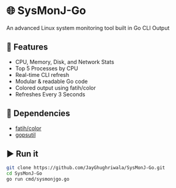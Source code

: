 # 🌐 SysMonJ-Go

An advanced Linux system monitoring tool built in Go 
CLI Output
## 🚀 Features

- CPU, Memory, Disk, and Network Stats
- Top 5 Processes by CPU
- Real-time CLI refresh
- Modular & readable Go code
- Colored output using fatih/color
- Refreshes Every 3 Seconds

## 🧪 Dependencies

- [fatih/color](https://github.com/fatih/color)
- [gopsutil](https://github.com/shirou/gopsutil)

## ▶️ Run it

```bash
git clone https://github.com/JayGhughriwala/SysMonJ-Go.git
cd SysMonJ-Go
go run cmd/sysmonjgo.go
